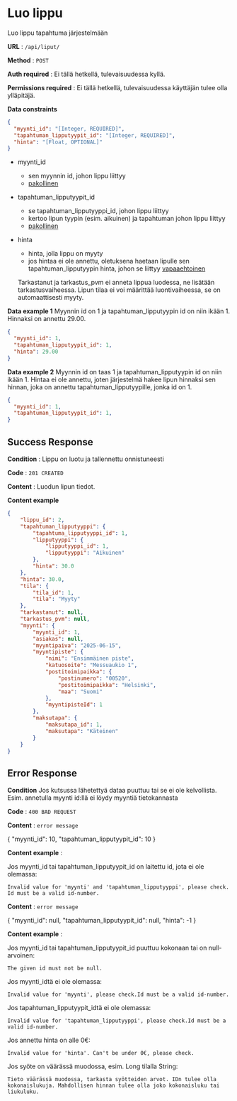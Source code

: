 # Luo lippu

Luo lippu tapahtuma järjestelmään

**URL** : `/api/liput/`

**Method** : `POST`

**Auth required** : Ei tällä hetkellä, tulevaisuudessa kyllä.

**Permissions required** : Ei tällä hetkellä, tulevaisuudessa käyttäjän tulee olla ylläpitäjä.

**Data constraints**

```json
{
  "myynti_id": "[Integer, REQUIRED]",
  "tapahtuman_lipputyypit_id": "[Integer, REQUIRED]",
  "hinta": "[Float, OPTIONAL]"
}
```
- myynti_id
  - sen myynnin id, johon lippu liittyy
  - <u>pakollinen</u>
- tapahtuman_lipputyypit_id
  - se tapahtuman_lipputyyppi_id, johon lippu liittyy
  - kertoo lipun tyypin (esim. aikuinen) ja tapahtuman johon lippu liittyy
  - <u>pakollinen</u>
- hinta
  - hinta, jolla lippu on myyty
  - jos hintaa ei ole annettu, oletuksena haetaan lipulle sen tapahtuman_lipputyypin hinta, johon se liittyy
  <u>vapaaehtoinen</u>

  Tarkastanut ja tarkastus_pvm ei anneta lippua luodessa, ne lisätään tarkastusvaiheessa.
  Lipun tilaa ei voi määrittää luontivaiheessa, se on automaattisesti myyty.

**Data example 1**
Myynnin id on 1 ja tapahtuman_lipputyypin id on niin ikään 1. Hinnaksi on annettu 29.00.

```json
{
  "myynti_id": 1,
  "tapahtuman_lipputyypit_id": 1,
  "hinta": 29.00
}
```

**Data example 2**
Myynnin id on taas 1 ja tapahtuman_lipputyypin id on niin ikään 1. Hintaa ei ole annettu, joten järjestelmä hakee lipun hinnaksi sen hinnan, joka on annettu tapahtuman_lipputyypille, jonka id on 1.

```json
{
  "myynti_id": 1,
  "tapahtuman_lipputyypit_id": 1,
}
```

## Success Response

**Condition** : Lippu on luotu ja tallennettu onnistuneesti

**Code** : `201 CREATED`

**Content** : Luodun lipun tiedot.

**Content example** 

```json
{
    "lippu_id": 2,
    "tapahtuman_lipputyyppi": {
        "tapahtuma_lipputyyppi_id": 1,
        "lipputyyppi": {
            "lipputyyppi_id": 1,
            "lipputyyppi": "Aikuinen"
        },
        "hinta": 30.0
    },
    "hinta": 30.0,
    "tila": {
        "tila_id": 1,
        "tila": "Myyty"
    },
    "tarkastanut": null,
    "tarkastus_pvm": null,
    "myynti": {
        "myynti_id": 1,
        "asiakas": null,
        "myyntipaiva": "2025-06-15",
        "myyntipiste": {
            "nimi": "Ensimmäinen piste",
            "katuosoite": "Messuaukio 1",
            "postitoimipaikka": {
                "postinumero": "00520",
                "postitoimipaikka": "Helsinki",
                "maa": "Suomi"
            },
            "myyntipisteId": 1
        },
        "maksutapa": {
            "maksutapa_id": 1,
            "maksutapa": "Käteinen"
        }
    }
}
```

## Error Response

**Condition** Jos kutsussa lähetettyä dataa puuttuu tai se ei ole kelvollista. Esim. annetulla myynti id:llä ei löydy myyntiä tietokannasta

**Code** : `400 BAD REQUEST`

**Content** : `error message`

{
  "myynti_id": 10,
  "tapahtuman_lipputyypit_id": 10
}


**Content example** : 

Jos myynti_id tai tapahtuman_lipputyypit_id on laitettu id, jota ei ole olemassa: 

```
Invalid value for 'myynti' and 'tapahtuman_lipputyyppi', please check. Id must be a valid id-number.
```

**Content** : `error message`

{
  "myynti_id": null,
  "tapahtuman_lipputyypit_id": null,
  "hinta": -1
}


**Content example** : 


Jos myynti_id tai tapahtuman_lipputyypit_id puuttuu kokonaan tai on null-arvoinen: 

```
The given id must not be null.
```

Jos myynti_idtä ei ole olemassa: 

```
Invalid value for 'myynti', please check.Id must be a valid id-number.
```

Jos tapahtuman_lipputyypit_idtä ei ole olemassa: 

```
Invalid value for 'tapahtuman_lipputyyppi', please check.Id must be a valid id-number.
```

Jos annettu hinta on alle 0€:

```
Invalid value for 'hinta'. Can't be under 0€, please check.
```

Jos syöte on väärässä muodossa, esim. Long tilalla String: 

```
Tieto väärässä muodossa, tarkasta syötteiden arvot. IDn tulee olla kokonaislukuja. Mahdollisen hinnan tulee olla joko kokonaisluku tai liukuluku.
```



